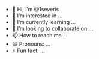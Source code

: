 - 👋 Hi, I’m @1severis
- 👀 I’m interested in ...
- 🌱 I’m currently learning ...
- 💞️ I’m looking to collaborate on ...
- 📫 How to reach me ...
- 😄 Pronouns: ...
- ⚡ Fun fact: ...

<!---
1severis/1severis is a ✨ special ✨ repository because its `README.md` (this file) appears on your GitHub profile.
You can click the Preview link to take a look at your changes.
--->
